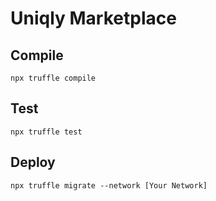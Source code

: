 # Uniqly Marketplace


## Compile 

```
npx truffle compile
```

## Test

```
npx truffle test
```

## Deploy

```
npx truffle migrate --network [Your Network]
```



